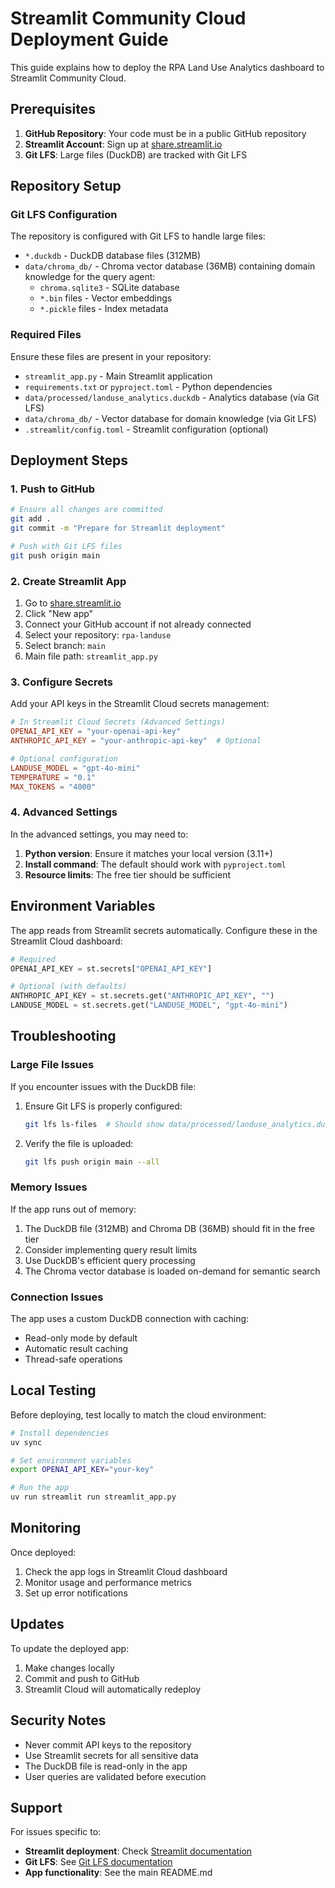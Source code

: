# Streamlit Community Cloud Deployment Guide

This guide explains how to deploy the RPA Land Use Analytics dashboard to Streamlit Community Cloud.

## Prerequisites

1. **GitHub Repository**: Your code must be in a public GitHub repository
2. **Streamlit Account**: Sign up at [share.streamlit.io](https://share.streamlit.io)
3. **Git LFS**: Large files (DuckDB) are tracked with Git LFS

## Repository Setup

### Git LFS Configuration

The repository is configured with Git LFS to handle large files:
- `*.duckdb` - DuckDB database files (312MB)
- `data/chroma_db/` - Chroma vector database (36MB) containing domain knowledge for the query agent:
  - `chroma.sqlite3` - SQLite database
  - `*.bin` files - Vector embeddings
  - `*.pickle` files - Index metadata

### Required Files

Ensure these files are present in your repository:
- `streamlit_app.py` - Main Streamlit application
- `requirements.txt` or `pyproject.toml` - Python dependencies
- `data/processed/landuse_analytics.duckdb` - Analytics database (via Git LFS)
- `data/chroma_db/` - Vector database for domain knowledge (via Git LFS)
- `.streamlit/config.toml` - Streamlit configuration (optional)

## Deployment Steps

### 1. Push to GitHub

```bash
# Ensure all changes are committed
git add .
git commit -m "Prepare for Streamlit deployment"

# Push with Git LFS files
git push origin main
```

### 2. Create Streamlit App

1. Go to [share.streamlit.io](https://share.streamlit.io)
2. Click "New app"
3. Connect your GitHub account if not already connected
4. Select your repository: `rpa-landuse`
5. Select branch: `main`
6. Main file path: `streamlit_app.py`

### 3. Configure Secrets

Add your API keys in the Streamlit Cloud secrets management:

```toml
# In Streamlit Cloud Secrets (Advanced Settings)
OPENAI_API_KEY = "your-openai-api-key"
ANTHROPIC_API_KEY = "your-anthropic-api-key"  # Optional

# Optional configuration
LANDUSE_MODEL = "gpt-4o-mini"
TEMPERATURE = "0.1"
MAX_TOKENS = "4000"
```

### 4. Advanced Settings

In the advanced settings, you may need to:

1. **Python version**: Ensure it matches your local version (3.11+)
2. **Install command**: The default should work with `pyproject.toml`
3. **Resource limits**: The free tier should be sufficient

## Environment Variables

The app reads from Streamlit secrets automatically. Configure these in the Streamlit Cloud dashboard:

```python
# Required
OPENAI_API_KEY = st.secrets["OPENAI_API_KEY"]

# Optional (with defaults)
ANTHROPIC_API_KEY = st.secrets.get("ANTHROPIC_API_KEY", "")
LANDUSE_MODEL = st.secrets.get("LANDUSE_MODEL", "gpt-4o-mini")
```

## Troubleshooting

### Large File Issues

If you encounter issues with the DuckDB file:

1. Ensure Git LFS is properly configured:
   ```bash
   git lfs ls-files  # Should show data/processed/landuse_analytics.duckdb
   ```

2. Verify the file is uploaded:
   ```bash
   git lfs push origin main --all
   ```

### Memory Issues

If the app runs out of memory:

1. The DuckDB file (312MB) and Chroma DB (36MB) should fit in the free tier
2. Consider implementing query result limits
3. Use DuckDB's efficient query processing
4. The Chroma vector database is loaded on-demand for semantic search

### Connection Issues

The app uses a custom DuckDB connection with caching:
- Read-only mode by default
- Automatic result caching
- Thread-safe operations

## Local Testing

Before deploying, test locally to match the cloud environment:

```bash
# Install dependencies
uv sync

# Set environment variables
export OPENAI_API_KEY="your-key"

# Run the app
uv run streamlit run streamlit_app.py
```

## Monitoring

Once deployed:
1. Check the app logs in Streamlit Cloud dashboard
2. Monitor usage and performance metrics
3. Set up error notifications

## Updates

To update the deployed app:
1. Make changes locally
2. Commit and push to GitHub
3. Streamlit Cloud will automatically redeploy

## Security Notes

- Never commit API keys to the repository
- Use Streamlit secrets for all sensitive data
- The DuckDB file is read-only in the app
- User queries are validated before execution

## Support

For issues specific to:
- **Streamlit deployment**: Check [Streamlit documentation](https://docs.streamlit.io/streamlit-community-cloud)
- **Git LFS**: See [Git LFS documentation](https://git-lfs.github.com/)
- **App functionality**: See the main README.md